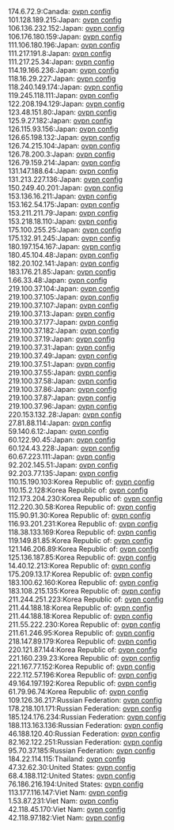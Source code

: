 174.6.72.9:Canada: [ovpn config](vpn/174_6_72_9.ovpn)  
101.128.189.215:Japan: [ovpn config](vpn/101_128_189_215.ovpn)  
106.136.232.152:Japan: [ovpn config](vpn/106_136_232_152.ovpn)  
106.176.180.159:Japan: [ovpn config](vpn/106_176_180_159.ovpn)  
111.106.180.196:Japan: [ovpn config](vpn/111_106_180_196.ovpn)  
111.217.191.8:Japan: [ovpn config](vpn/111_217_191_8.ovpn)  
111.217.25.34:Japan: [ovpn config](vpn/111_217_25_34.ovpn)  
114.19.166.236:Japan: [ovpn config](vpn/114_19_166_236.ovpn)  
118.16.29.227:Japan: [ovpn config](vpn/118_16_29_227.ovpn)  
118.240.149.174:Japan: [ovpn config](vpn/118_240_149_174.ovpn)  
119.245.118.111:Japan: [ovpn config](vpn/119_245_118_111.ovpn)  
122.208.194.129:Japan: [ovpn config](vpn/122_208_194_129.ovpn)  
123.48.151.80:Japan: [ovpn config](vpn/123_48_151_80.ovpn)  
125.9.27.182:Japan: [ovpn config](vpn/125_9_27_182.ovpn)  
126.115.93.156:Japan: [ovpn config](vpn/126_115_93_156.ovpn)  
126.65.198.132:Japan: [ovpn config](vpn/126_65_198_132.ovpn)  
126.74.215.104:Japan: [ovpn config](vpn/126_74_215_104.ovpn)  
126.78.200.3:Japan: [ovpn config](vpn/126_78_200_3.ovpn)  
126.79.159.214:Japan: [ovpn config](vpn/126_79_159_214.ovpn)  
131.147.188.64:Japan: [ovpn config](vpn/131_147_188_64.ovpn)  
131.213.227.136:Japan: [ovpn config](vpn/131_213_227_136.ovpn)  
150.249.40.201:Japan: [ovpn config](vpn/150_249_40_201.ovpn)  
153.136.16.211:Japan: [ovpn config](vpn/153_136_16_211.ovpn)  
153.162.54.175:Japan: [ovpn config](vpn/153_162_54_175.ovpn)  
153.211.211.79:Japan: [ovpn config](vpn/153_211_211_79.ovpn)  
153.218.18.110:Japan: [ovpn config](vpn/153_218_18_110.ovpn)  
175.100.255.25:Japan: [ovpn config](vpn/175_100_255_25.ovpn)  
175.132.91.245:Japan: [ovpn config](vpn/175_132_91_245.ovpn)  
180.197.154.167:Japan: [ovpn config](vpn/180_197_154_167.ovpn)  
180.45.104.48:Japan: [ovpn config](vpn/180_45_104_48.ovpn)  
182.20.102.141:Japan: [ovpn config](vpn/182_20_102_141.ovpn)  
183.176.21.85:Japan: [ovpn config](vpn/183_176_21_85.ovpn)  
1.66.33.48:Japan: [ovpn config](vpn/1_66_33_48.ovpn)  
219.100.37.104:Japan: [ovpn config](vpn/219_100_37_104.ovpn)  
219.100.37.105:Japan: [ovpn config](vpn/219_100_37_105.ovpn)  
219.100.37.107:Japan: [ovpn config](vpn/219_100_37_107.ovpn)  
219.100.37.13:Japan: [ovpn config](vpn/219_100_37_13.ovpn)  
219.100.37.177:Japan: [ovpn config](vpn/219_100_37_177.ovpn)  
219.100.37.182:Japan: [ovpn config](vpn/219_100_37_182.ovpn)  
219.100.37.19:Japan: [ovpn config](vpn/219_100_37_19.ovpn)  
219.100.37.31:Japan: [ovpn config](vpn/219_100_37_31.ovpn)  
219.100.37.49:Japan: [ovpn config](vpn/219_100_37_49.ovpn)  
219.100.37.51:Japan: [ovpn config](vpn/219_100_37_51.ovpn)  
219.100.37.55:Japan: [ovpn config](vpn/219_100_37_55.ovpn)  
219.100.37.58:Japan: [ovpn config](vpn/219_100_37_58.ovpn)  
219.100.37.86:Japan: [ovpn config](vpn/219_100_37_86.ovpn)  
219.100.37.87:Japan: [ovpn config](vpn/219_100_37_87.ovpn)  
219.100.37.96:Japan: [ovpn config](vpn/219_100_37_96.ovpn)  
220.153.132.28:Japan: [ovpn config](vpn/220_153_132_28.ovpn)  
27.81.88.114:Japan: [ovpn config](vpn/27_81_88_114.ovpn)  
59.140.6.12:Japan: [ovpn config](vpn/59_140_6_12.ovpn)  
60.122.90.45:Japan: [ovpn config](vpn/60_122_90_45.ovpn)  
60.124.43.228:Japan: [ovpn config](vpn/60_124_43_228.ovpn)  
60.67.223.111:Japan: [ovpn config](vpn/60_67_223_111.ovpn)  
92.202.145.51:Japan: [ovpn config](vpn/92_202_145_51.ovpn)  
92.203.77.135:Japan: [ovpn config](vpn/92_203_77_135.ovpn)  
110.15.190.103:Korea Republic of: [ovpn config](vpn/110_15_190_103.ovpn)  
110.15.2.128:Korea Republic of: [ovpn config](vpn/110_15_2_128.ovpn)  
112.173.204.230:Korea Republic of: [ovpn config](vpn/112_173_204_230.ovpn)  
112.220.30.58:Korea Republic of: [ovpn config](vpn/112_220_30_58.ovpn)  
115.90.91.30:Korea Republic of: [ovpn config](vpn/115_90_91_30.ovpn)  
116.93.201.231:Korea Republic of: [ovpn config](vpn/116_93_201_231.ovpn)  
118.38.133.169:Korea Republic of: [ovpn config](vpn/118_38_133_169.ovpn)  
119.149.81.85:Korea Republic of: [ovpn config](vpn/119_149_81_85.ovpn)  
121.146.206.89:Korea Republic of: [ovpn config](vpn/121_146_206_89.ovpn)  
125.136.187.85:Korea Republic of: [ovpn config](vpn/125_136_187_85.ovpn)  
14.40.12.213:Korea Republic of: [ovpn config](vpn/14_40_12_213.ovpn)  
175.209.13.17:Korea Republic of: [ovpn config](vpn/175_209_13_17.ovpn)  
183.100.62.160:Korea Republic of: [ovpn config](vpn/183_100_62_160.ovpn)  
183.108.215.135:Korea Republic of: [ovpn config](vpn/183_108_215_135.ovpn)  
211.244.251.223:Korea Republic of: [ovpn config](vpn/211_244_251_223.ovpn)  
211.44.188.18:Korea Republic of: [ovpn config](vpn/211_44_188_18.ovpn)  
211.44.188.18:Korea Republic of: [ovpn config](vpn/211_44_188_18.ovpn)  
211.55.222.230:Korea Republic of: [ovpn config](vpn/211_55_222_230.ovpn)  
211.61.246.95:Korea Republic of: [ovpn config](vpn/211_61_246_95.ovpn)  
218.147.89.179:Korea Republic of: [ovpn config](vpn/218_147_89_179.ovpn)  
220.121.87.144:Korea Republic of: [ovpn config](vpn/220_121_87_144.ovpn)  
221.160.239.23:Korea Republic of: [ovpn config](vpn/221_160_239_23.ovpn)  
221.167.77.152:Korea Republic of: [ovpn config](vpn/221_167_77_152.ovpn)  
222.112.57.196:Korea Republic of: [ovpn config](vpn/222_112_57_196.ovpn)  
49.164.197.192:Korea Republic of: [ovpn config](vpn/49_164_197_192.ovpn)  
61.79.96.74:Korea Republic of: [ovpn config](vpn/61_79_96_74.ovpn)  
109.126.36.217:Russian Federation: [ovpn config](vpn/109_126_36_217.ovpn)  
178.218.101.171:Russian Federation: [ovpn config](vpn/178_218_101_171.ovpn)  
185.124.176.234:Russian Federation: [ovpn config](vpn/185_124_176_234.ovpn)  
188.113.163.136:Russian Federation: [ovpn config](vpn/188_113_163_136.ovpn)  
46.188.120.40:Russian Federation: [ovpn config](vpn/46_188_120_40.ovpn)  
82.162.122.251:Russian Federation: [ovpn config](vpn/82_162_122_251.ovpn)  
95.70.37.185:Russian Federation: [ovpn config](vpn/95_70_37_185.ovpn)  
184.22.114.115:Thailand: [ovpn config](vpn/184_22_114_115.ovpn)  
47.32.62.30:United States: [ovpn config](vpn/47_32_62_30.ovpn)  
68.4.188.112:United States: [ovpn config](vpn/68_4_188_112.ovpn)  
76.186.216.194:United States: [ovpn config](vpn/76_186_216_194.ovpn)  
113.177.116.147:Viet Nam: [ovpn config](vpn/113_177_116_147.ovpn)  
1.53.87.231:Viet Nam: [ovpn config](vpn/1_53_87_231.ovpn)  
42.118.45.170:Viet Nam: [ovpn config](vpn/42_118_45_170.ovpn)  
42.118.97.182:Viet Nam: [ovpn config](vpn/42_118_97_182.ovpn)  
